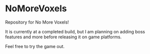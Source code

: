 # NoMoreVoxels

Repository for No More Voxels!

It is currently at a completed build, but I am planning on adding boss features and more before releasing it on game platforms.

Feel free to try the game out.
